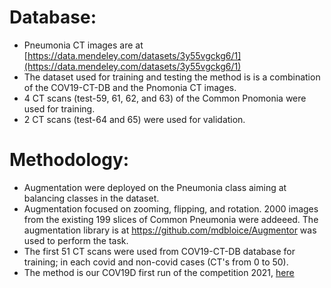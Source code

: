 # Database:
* Pneumonia CT images are at [https://data.mendeley.com/datasets/3y55vgckg6/1](https://data.mendeley.com/datasets/3y55vgckg6/1)
* The dataset used for training and testing the method is is a combination of the COV19-CT-DB and the Pnomonia CT images.
* 4 CT scans (test-59, 61, 62, and 63) of the Common Pnomonia were used for training.
* 2 CT scans (test-64 and 65) were used for validation.

# Methodology:
*	Augmentation were deployed on the Pneumonia class aiming at balancing classes in the dataset. 
* Augmentation focused on zooming, flipping, and rotation. 2000 images from the existing 199 slices of Common Pneumonia were addeeed. The augmentation library is at https://github.com/mdbloice/Augmentor was used to perform the task.
* The first 51 CT scans were used from COV19-CT-DB database for training; in each covid and non-covid cases (CT's from 0 to 50).
* The method is our COV19D first run of the competition 2021, [here](https://github.com/IDU-CVLab/COV19D)
